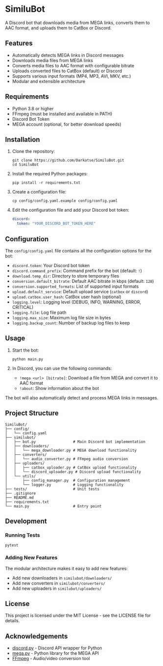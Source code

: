 # SimiluBot

A Discord bot that downloads media from MEGA links, converts them to AAC format, and uploads them to CatBox or Discord.

## Features

- Automatically detects MEGA links in Discord messages
- Downloads media files from MEGA links
- Converts media files to AAC format with configurable bitrate
- Uploads converted files to CatBox (default) or Discord
- Supports various input formats (MP4, MP3, AVI, MKV, etc.)
- Modular and extensible architecture

## Requirements

- Python 3.8 or higher
- FFmpeg (must be installed and available in PATH)
- Discord Bot Token
- MEGA account (optional, for better download speeds)

## Installation

1. Clone the repository:
   ```
   git clone https://github.com/Darkatse/SimiluBot.git
   cd SimiluBot
   ```

2. Install the required Python packages:
   ```
   pip install -r requirements.txt
   ```

3. Create a configuration file:
   ```
   cp config/config.yaml.example config/config.yaml
   ```

4. Edit the configuration file and add your Discord bot token:
   ```yaml
   discord:
     token: "YOUR_DISCORD_BOT_TOKEN_HERE"
   ```

## Configuration

The `config/config.yaml` file contains all the configuration options for the bot:

- `discord.token`: Your Discord bot token
- `discord.command_prefix`: Command prefix for the bot (default: `!`)
- `download.temp_dir`: Directory to store temporary files
- `conversion.default_bitrate`: Default AAC bitrate in kbps (default: `128`)
- `conversion.supported_formats`: List of supported input formats
- `upload.default_service`: Default upload service (`catbox` or `discord`)
- `upload.catbox.user_hash`: CatBox user hash (optional)
- `logging.level`: Logging level (DEBUG, INFO, WARNING, ERROR, CRITICAL)
- `logging.file`: Log file path
- `logging.max_size`: Maximum log file size in bytes
- `logging.backup_count`: Number of backup log files to keep

## Usage

1. Start the bot:
   ```
   python main.py
   ```

2. In Discord, you can use the following commands:
   - `!mega <url> [bitrate]`: Download a file from MEGA and convert it to AAC format
   - `!about`: Show information about the bot

The bot will also automatically detect and process MEGA links in messages.

## Project Structure

```
SimiluBot/
├── config/
│   └── config.yaml
├── similubot/
│   ├── bot.py                 # Main Discord bot implementation
│   ├── downloaders/
│   │   └── mega_downloader.py # MEGA download functionality
│   ├── converters/
│   │   └── audio_converter.py # FFmpeg audio conversion
│   ├── uploaders/
│   │   ├── catbox_uploader.py # CatBox upload functionality
│   │   └── discord_uploader.py # Discord upload functionality
│   └── utils/
│       ├── config_manager.py  # Configuration management
│       └── logger.py          # Logging functionality
├── tests/                     # Unit tests
├── .gitignore
├── README.md
├── requirements.txt
└── main.py                    # Entry point
```

## Development

### Running Tests

```
pytest
```

### Adding New Features

The modular architecture makes it easy to add new features:

- Add new downloaders in `similubot/downloaders/`
- Add new converters in `similubot/converters/`
- Add new uploaders in `similubot/uploaders/`

## License

This project is licensed under the MIT License - see the LICENSE file for details.

## Acknowledgements

- [discord.py](https://github.com/Rapptz/discord.py) - Discord API wrapper for Python
- [mega.py](https://github.com/odwyersoftware/mega.py) - Python library for the MEGA API
- [FFmpeg](https://ffmpeg.org/) - Audio/video conversion tool
